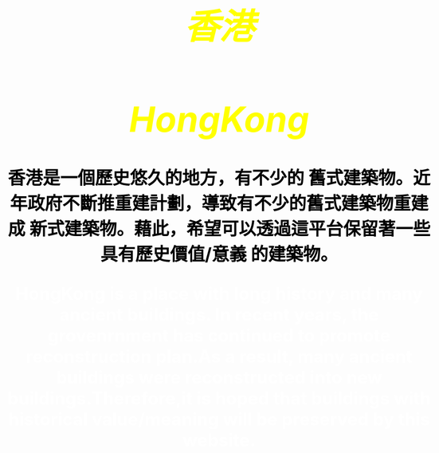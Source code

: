 <style>
body {
  background-image: url('429EA0F6-F280-4D32-8A09-2B69D351C8CC.jpeg');
  background-repeat: no-repeat;
  background-attachment: fixed; 
  background-size: 100% 100%;
}
</style>

<html>
<head><style>
body {
text-align: center;
color: yellow ;
font-size: 35px;
}
</style>
</head>
<body>
<h1><I>香港 </I></h1>
<h1><I>HongKong</I></h1>
<b><p style="color:Black ;">香港是一個歷史悠久的地方，有不少的
舊式建築物。近年政府不斷推重建計劃，導致有不少的舊式建築物重建成
新式建築物。藉此，希望可以透過這平台保留著一些具有歷史價值/意義
的建築物。</p></b>
<b><p style="color:white;">HongKong is a place with
long history and many ancient buildings. In recent years,
the grovenrnment has continued to promote reconstruction 
plan.As a result, many ancient buildings were reconstructed
into new buildings.Therefore,it is hoped that buildings with 
historical value/meaning will be preserved by this 
website.</p></b>

</body>
</html>












